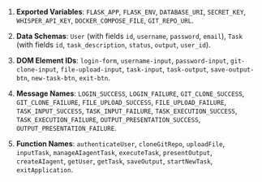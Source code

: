 1. **Exported Variables**: `FLASK_APP`, `FLASK_ENV`, `DATABASE_URI`, `SECRET_KEY`, `WHISPER_API_KEY`, `DOCKER_COMPOSE_FILE`, `GIT_REPO_URL`.

2. **Data Schemas**: `User` (with fields `id`, `username`, `password`, `email`), `Task` (with fields `id`, `task_description`, `status`, `output`, `user_id`).

3. **DOM Element IDs**: `login-form`, `username-input`, `password-input`, `git-clone-input`, `file-upload-input`, `task-input`, `task-output`, `save-output-btn`, `new-task-btn`, `exit-btn`.

4. **Message Names**: `LOGIN_SUCCESS`, `LOGIN_FAILURE`, `GIT_CLONE_SUCCESS`, `GIT_CLONE_FAILURE`, `FILE_UPLOAD_SUCCESS`, `FILE_UPLOAD_FAILURE`, `TASK_INPUT_SUCCESS`, `TASK_INPUT_FAILURE`, `TASK_EXECUTION_SUCCESS`, `TASK_EXECUTION_FAILURE`, `OUTPUT_PRESENTATION_SUCCESS`, `OUTPUT_PRESENTATION_FAILURE`.

5. **Function Names**: `authenticateUser`, `cloneGitRepo`, `uploadFile`, `inputTask`, `manageAIagentTask`, `executeTask`, `presentOutput`, `createAIagent`, `getUser`, `getTask`, `saveOutput`, `startNewTask`, `exitApplication`.